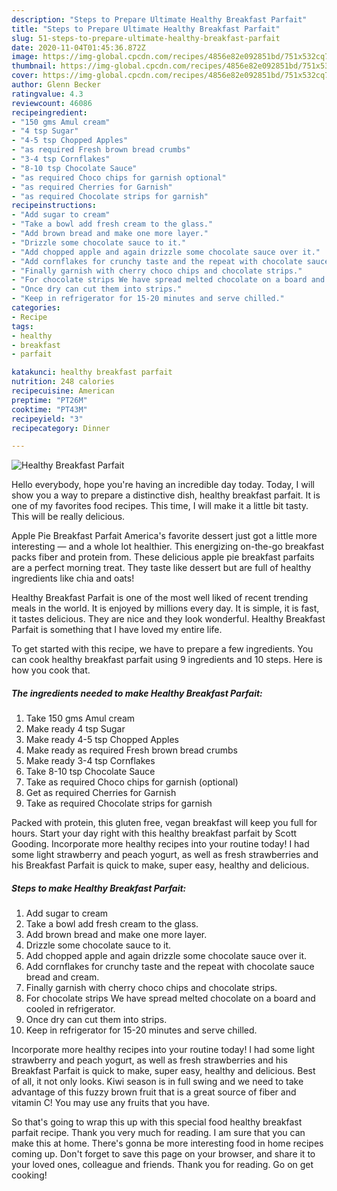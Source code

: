 ```yaml
---
description: "Steps to Prepare Ultimate Healthy Breakfast Parfait"
title: "Steps to Prepare Ultimate Healthy Breakfast Parfait"
slug: 51-steps-to-prepare-ultimate-healthy-breakfast-parfait
date: 2020-11-04T01:45:36.872Z
image: https://img-global.cpcdn.com/recipes/4856e82e092851bd/751x532cq70/healthy-breakfast-parfait-recipe-main-photo.jpg
thumbnail: https://img-global.cpcdn.com/recipes/4856e82e092851bd/751x532cq70/healthy-breakfast-parfait-recipe-main-photo.jpg
cover: https://img-global.cpcdn.com/recipes/4856e82e092851bd/751x532cq70/healthy-breakfast-parfait-recipe-main-photo.jpg
author: Glenn Becker
ratingvalue: 4.3
reviewcount: 46086
recipeingredient:
- "150 gms Amul cream"
- "4 tsp Sugar"
- "4-5 tsp Chopped Apples"
- "as required Fresh brown bread crumbs"
- "3-4 tsp Cornflakes"
- "8-10 tsp Chocolate Sauce"
- "as required Choco chips for garnish optional"
- "as required Cherries for Garnish"
- "as required Chocolate strips for garnish"
recipeinstructions:
- "Add sugar to cream"
- "Take a bowl add fresh cream to the glass."
- "Add brown bread and make one more layer."
- "Drizzle some chocolate sauce to it."
- "Add chopped apple and again drizzle some chocolate sauce over it."
- "Add cornflakes for crunchy taste and the repeat with chocolate sauce bread and cream."
- "Finally garnish with cherry choco chips and chocolate strips."
- "For chocolate strips We have spread melted chocolate on a board and cooled in refrigerator."
- "Once dry can cut them into strips."
- "Keep in refrigerator for 15-20 minutes and serve chilled."
categories:
- Recipe
tags:
- healthy
- breakfast
- parfait

katakunci: healthy breakfast parfait 
nutrition: 248 calories
recipecuisine: American
preptime: "PT26M"
cooktime: "PT43M"
recipeyield: "3"
recipecategory: Dinner

---
```



![Healthy Breakfast Parfait](https://img-global.cpcdn.com/recipes/4856e82e092851bd/751x532cq70/healthy-breakfast-parfait-recipe-main-photo.jpg)

Hello everybody, hope you're having an incredible day today. Today, I will show you a way to prepare a distinctive dish, healthy breakfast parfait. It is one of my favorites food recipes. This time, I will make it a little bit tasty. This will be really delicious.

Apple Pie Breakfast Parfait America&#39;s favorite dessert just got a little more interesting — and a whole lot healthier. This energizing on-the-go breakfast packs fiber and protein from. These delicious apple pie breakfast parfaits are a perfect morning treat. They taste like dessert but are full of healthy ingredients like chia and oats!

Healthy Breakfast Parfait is one of the most well liked of recent trending meals in the world. It is enjoyed by millions every day. It is simple, it is fast, it tastes delicious. They are nice and they look wonderful. Healthy Breakfast Parfait is something that I have loved my entire life.


To get started with this recipe, we have to prepare a few ingredients. You can cook healthy breakfast parfait using 9 ingredients and 10 steps. Here is how you cook that.

<!--inarticleads1-->

##### The ingredients needed to make Healthy Breakfast Parfait:

1. Take 150 gms Amul cream
1. Make ready 4 tsp Sugar
1. Make ready 4-5 tsp Chopped Apples
1. Make ready as required Fresh brown bread crumbs
1. Make ready 3-4 tsp Cornflakes
1. Take 8-10 tsp Chocolate Sauce
1. Take as required Choco chips for garnish (optional)
1. Get as required Cherries for Garnish
1. Take as required Chocolate strips for garnish


Packed with protein, this gluten free, vegan breakfast will keep you full for hours. Start your day right with this healthy breakfast parfait by Scott Gooding. Incorporate more healthy recipes into your routine today! I had some light strawberry and peach yogurt, as well as fresh strawberries and his Breakfast Parfait is quick to make, super easy, healthy and delicious. 

<!--inarticleads2-->

##### Steps to make Healthy Breakfast Parfait:

1. Add sugar to cream
1. Take a bowl add fresh cream to the glass.
1. Add brown bread and make one more layer.
1. Drizzle some chocolate sauce to it.
1. Add chopped apple and again drizzle some chocolate sauce over it.
1. Add cornflakes for crunchy taste and the repeat with chocolate sauce bread and cream.
1. Finally garnish with cherry choco chips and chocolate strips.
1. For chocolate strips We have spread melted chocolate on a board and cooled in refrigerator.
1. Once dry can cut them into strips.
1. Keep in refrigerator for 15-20 minutes and serve chilled.


Incorporate more healthy recipes into your routine today! I had some light strawberry and peach yogurt, as well as fresh strawberries and his Breakfast Parfait is quick to make, super easy, healthy and delicious. Best of all, it not only looks. Kiwi season is in full swing and we need to take advantage of this fuzzy brown fruit that is a great source of fiber and vitamin C! You may use any fruits that you have. 

So that's going to wrap this up with this special food healthy breakfast parfait recipe. Thank you very much for reading. I am sure that you can make this at home. There's gonna be more interesting food in home recipes coming up. Don't forget to save this page on your browser, and share it to your loved ones, colleague and friends. Thank you for reading. Go on get cooking!
